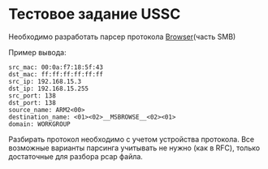 # Тестовое задание USSC

Необходимо разработать парсер протокола [Browser](browser.pcap)(часть SMB)

Пример вывода:
```text
src_mac: 00:0a:f7:18:5f:43
dst_mac: ff:ff:ff:ff:ff:ff
src_ip: 192.168.15.3
dst_ip: 192.168.15.255
src_port: 138
dst_port: 138
source_name: ARM2<00>
destination_name: <01><02>__MSBROWSE__<02><01>
domain: WORKGROUP
```

Разбирать протокол необходимо с учетом устройства протокола.
Все возможные варианты парсинга учитывать не нужно (как в RFC), 
только достаточные для разбора pcap файла.
